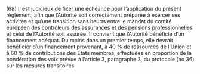 (68) Il est judicieux de fixer une échéance pour l’application du présent règlement, afin que l’Autorité soit correctement préparée à exercer ses activités et qu’une transition sans heurts entre le mandat du comité européen des contrôleurs des assurances et des pensions professionnelles et celui de l’Autorité soit assurée. Il convient que l’Autorité bénéficie d’un financement adéquat. Du moins dans un premier temps, elle devrait bénéficier d’un financement provenant, à 40 % de ressources de l’Union et à 60 % de contributions des États membres, effectuées en proportion de la pondération des voix prévue à l’article 3, paragraphe 3, du protocole (no 36) sur les mesures transitoires.